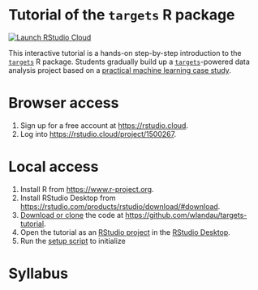 
# Tutorial of the `targets` R package

[![Launch RStudio Cloud](https://img.shields.io/badge/RStudio-Cloud-blue)](https://rstudio.cloud/project/1500267)

This interactive tutorial is a hands-on step-by-step introduction to the [`targets`](https://github.com/wlandau/targets) R package. Students gradually build up a [`targets`](https://github.com/wlandau/targets)-powered data analysis project based on a [practical machine learning case study](https://blogs.rstudio.com/ai/posts/2018-01-11-keras-customer-churn/).

# Browser access

1. Sign up for a free account at <https://rstudio.cloud>.
2. Log into <https://rstudio.cloud/project/1500267>.

# Local access

1. Install R from <https://www.r-project.org>.
1. Install RStudio Desktop from <https://rstudio.com/products/rstudio/download/#download>.
1. [Download or clone](https://docs.github.com/en/github/creating-cloning-and-archiving-repositories/cloning-a-repository) the code at <https://github.com/wlandau/targets-tutorial>.
1. Open the tutorial as an [RStudio project](https://github.com/wlandau/targets-tutorial/blob/master/targets-tutorial.Rproj) in the [RStudio Desktop](https://rstudio.com/products/rstudio/download/#download).
1. Run the [setup script]() to initialize 

# Syllabus
